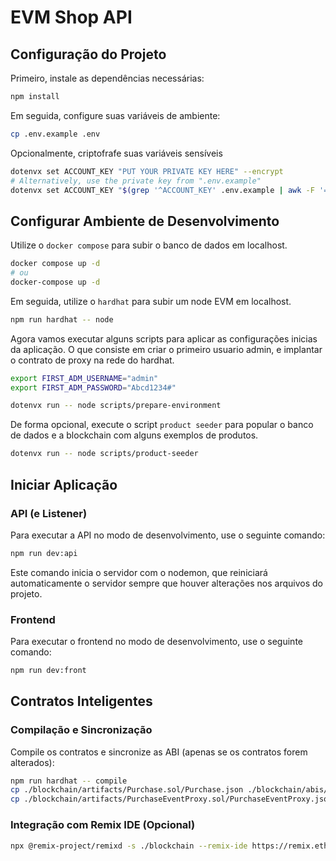 # EVM Shop API

## Configuração do Projeto

Primeiro, instale as dependências necessárias:

``` bash
npm install
```

Em seguida, configure suas variáveis de ambiente:

``` bash
cp .env.example .env
```

Opcionalmente, criptofrafe suas variáveis sensíveis

```bash
dotenvx set ACCOUNT_KEY "PUT YOUR PRIVATE KEY HERE" --encrypt
# Alternatively, use the private key from ".env.example"
dotenvx set ACCOUNT_KEY "$(grep '^ACCOUNT_KEY' .env.example | awk -F '=' '{gsub(/"/, "", $2); print $2}')" --encrypt
```

## Configurar Ambiente de Desenvolvimento

Utilize o `docker compose` para subir o banco de dados em localhost.

```bash
docker compose up -d
# ou
docker-compose up -d
```

Em seguida, utilize o `hardhat` para subir um node EVM em localhost.

``` bash
npm run hardhat -- node
```

Agora vamos executar alguns scripts para aplicar as configurações inicias da aplicação. O que consiste em criar o primeiro usuario admin, e implantar o contrato de proxy na rede do hardhat.

```bash
export FIRST_ADM_USERNAME="admin"
export FIRST_ADM_PASSWORD="Abcd1234#"

dotenvx run -- node scripts/prepare-environment
```

De forma opcional, execute o script `product seeder` para popular o banco de dados e a blockchain com alguns exemplos de produtos.

```bash
dotenvx run -- node scripts/product-seeder
```

## Iniciar Aplicação

### API (e Listener)

Para executar a API no modo de desenvolvimento, use o seguinte comando:

```bash
npm run dev:api
```

Este comando inicia o servidor com o nodemon, que reiniciará automaticamente o servidor sempre que houver alterações nos arquivos do projeto.


### Frontend

Para executar o frontend no modo de desenvolvimento, use o seguinte comando:

```bash
npm run dev:front
```

## Contratos Inteligentes

### Compilação e Sincronização

Compile os contratos e sincronize as ABI (apenas se os contratos forem alterados):

```bash
npm run hardhat -- compile
cp ./blockchain/artifacts/Purchase.sol/Purchase.json ./blockchain/abis/Purchase.json
cp ./blockchain/artifacts/PurchaseEventProxy.sol/PurchaseEventProxy.json ./blockchain/abis/PurchaseEventProxy.json
```

### Integração com Remix IDE (Opcional)

```bash
npx @remix-project/remixd -s ./blockchain --remix-ide https://remix.ethereum.org
```